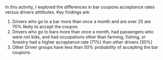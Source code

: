 In this activity, I explored the differences in bar coupons acceptance rates versus drivers atttibutes.
Key findings are:
1.	 Drivers who go to a bar more than once a month and are over 25 are 70% likely to accept the coupon.
2.	 Drivers who go to bars more than once a month, had passengers who were not kids, and had occupations other than farming, fishing, or forestry had a higher acceptance rate (71%) than other drivers (30%)
3.	 Other Driver groups have less than 50% probability of accepting the bar coupons.
